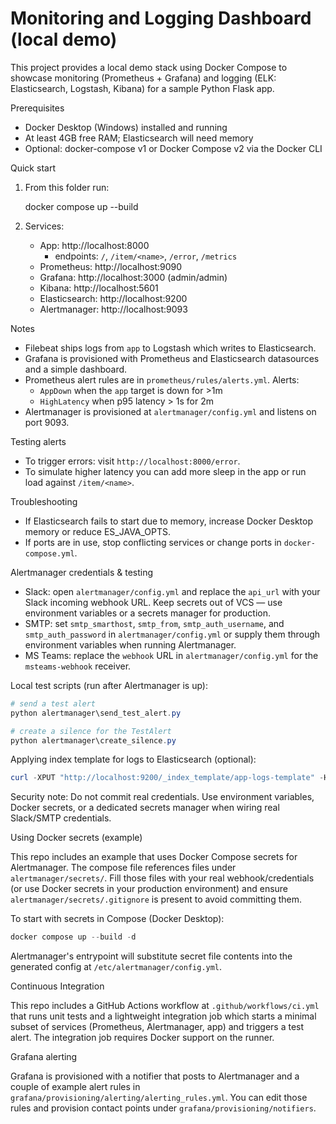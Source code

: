 # Monitoring and Logging Dashboard (local demo)

This project provides a local demo stack using Docker Compose to showcase monitoring (Prometheus + Grafana) and logging (ELK: Elasticsearch, Logstash, Kibana) for a sample Python Flask app.

Prerequisites

- Docker Desktop (Windows) installed and running
- At least 4GB free RAM; Elasticsearch will need memory
- Optional: docker-compose v1 or Docker Compose v2 via the Docker CLI

Quick start

1. From this folder run:

   docker compose up --build

2. Services:
    - App: http://localhost:8000
       - endpoints: `/`, `/item/<name>`, `/error`, `/metrics`
    - Prometheus: http://localhost:9090
    - Grafana: http://localhost:3000 (admin/admin)
    - Kibana: http://localhost:5601
    - Elasticsearch: http://localhost:9200
    - Alertmanager: http://localhost:9093

Notes

- Filebeat ships logs from `app` to Logstash which writes to Elasticsearch.
- Grafana is provisioned with Prometheus and Elasticsearch datasources and a simple dashboard.
 - Prometheus alert rules are in `prometheus/rules/alerts.yml`. Alerts:
    - `AppDown` when the `app` target is down for >1m
    - `HighLatency` when p95 latency > 1s for 2m
 - Alertmanager is provisioned at `alertmanager/config.yml` and listens on port 9093.

Testing alerts

 - To trigger errors: visit `http://localhost:8000/error`.
 - To simulate higher latency you can add more sleep in the app or run load against `/item/<name>`.

Troubleshooting

- If Elasticsearch fails to start due to memory, increase Docker Desktop memory or reduce ES_JAVA_OPTS.
- If ports are in use, stop conflicting services or change ports in `docker-compose.yml`.

Alertmanager credentials & testing

- Slack: open `alertmanager/config.yml` and replace the `api_url` with your Slack incoming webhook URL. Keep secrets out of VCS — use environment variables or a secrets manager for production.
- SMTP: set `smtp_smarthost`, `smtp_from`, `smtp_auth_username`, and `smtp_auth_password` in `alertmanager/config.yml` or supply them through environment variables when running Alertmanager.
- MS Teams: replace the `webhook` URL in `alertmanager/config.yml` for the `msteams-webhook` receiver.

Local test scripts (run after Alertmanager is up):

```powershell
# send a test alert
python alertmanager\send_test_alert.py

# create a silence for the TestAlert
python alertmanager\create_silence.py
```

Applying index template for logs to Elasticsearch (optional):

```powershell
curl -XPUT "http://localhost:9200/_index_template/app-logs-template" -H "Content-Type: application/json" -d @logstash\log_index_template.json
```

Security note: Do not commit real credentials. Use environment variables, Docker secrets, or a dedicated secrets manager when wiring real Slack/SMTP credentials.

Using Docker secrets (example)

This repo includes an example that uses Docker Compose secrets for Alertmanager. The compose file references files under `alertmanager/secrets/`. Fill those files with your real webhook/credentials (or use Docker secrets in your production environment) and ensure `alertmanager/secrets/.gitignore` is present to avoid committing them.

To start with secrets in Compose (Docker Desktop):

```powershell
docker compose up --build -d
```

Alertmanager's entrypoint will substitute secret file contents into the generated config at `/etc/alertmanager/config.yml`.

Continuous Integration

This repo includes a GitHub Actions workflow at `.github/workflows/ci.yml` that runs unit tests and a lightweight integration job which starts a minimal subset of services (Prometheus, Alertmanager, app) and triggers a test alert. The integration job requires Docker support on the runner.

Grafana alerting

Grafana is provisioned with a notifier that posts to Alertmanager and a couple of example alert rules in `grafana/provisioning/alerting/alerting_rules.yml`. You can edit those rules and provision contact points under `grafana/provisioning/notifiers`.
